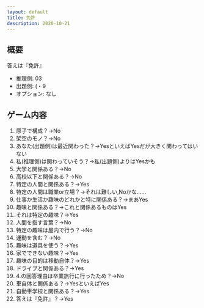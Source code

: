```yaml
---
layout: default
title: 免許
description: 2020-10-21
---
```


## 概要

答えは『免許』

- 推理側: 03
- 出題側: (・9
- オプション: なし

## ゲーム内容

1. 原子で構成？→No
2. 架空のモノ？→No
3. あなた(出題側)は最近関わった？→YesといえばYesだが大きく関わってはいない
4. 私(推理側)は関わっていそう？→私(出題側)よりはYesかも
5. 大学と関係ある？→No
6. 高校以下と関係ある？→No
7. 特定の人間と関係ある？→Yes
8. 特定の人間は職業or立場？→それは難しい,Noかな……
9. 仕事か生活か趣味のどれかと特に関係ある？→まあYes
10. 趣味と関係ある？→これと関係あるものはYes
11. それは特定の趣味？→Yes
12. 人間を指す言葉？→No
13. 特定の趣味は屋内で行う？→No
14. 運動を含む？→No
15. 趣味は道具を使う？→Yes
16. 家でできない趣味？→Yes
17. 趣味の目的は移動自体？→Yes
18. ドライブと関係ある？→Yes
19. 4.の回答理由は卒業旅行に行ったため？→No
20. 車自体と関係ある？→YesといえばYes
21. 自動車学校と関係ある？→Yes
22. 答えは『免許』？→Yes
